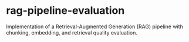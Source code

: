 # rag-pipeline-evaluation
Implementation of a Retrieval-Augmented Generation (RAG) pipeline with chunking, embedding, and retrieval quality evaluation.

